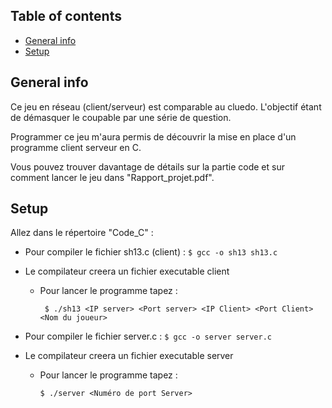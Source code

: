 ## Table of contents
* [General info](#general-info)
* [Setup](#setup)

## General info 
Ce jeu en réseau (client/serveur) est comparable au cluedo. L'objectif étant de démasquer le coupable par
une série de question. 

Programmer ce jeu m'aura permis de découvrir la mise en place d'un programme client serveur en C.

Vous pouvez trouver davantage de détails sur la partie code et sur comment lancer le jeu dans "Rapport_projet.pdf".
	
## Setup

Allez dans le répertoire "Code_C" :

* Pour compiler le fichier sh13.c (client) :
		```
		$ gcc -o sh13 sh13.c
		```
* Le compilateur creera un fichier executable client
	- Pour lancer le programme tapez :
		```
		 $ ./sh13 <IP server> <Port server> <IP Client> <Port Client> <Nom du joueur>
		```

* Pour compiler le fichier server.c :
		```
		$ gcc -o server server.c 
		```
* Le compilateur creera un fichier executable server
	- Pour lancer le programme tapez :
		```
	  $ ./server <Numéro de port Server>
		```
